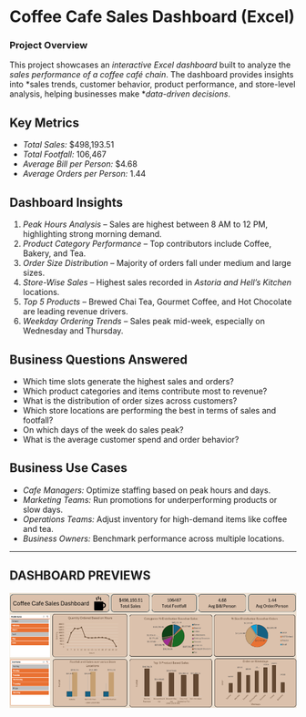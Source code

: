 # Coffee Cafe Sales Dashboard (Excel)

### Project Overview

This project showcases an *interactive Excel dashboard* built to analyze the *sales performance of a coffee café chain*.
The dashboard provides insights into *sales trends, customer behavior, product performance, and store-level analysis, helping businesses make **data-driven decisions*.

## Key Metrics

* *Total Sales:* \$498,193.51
* *Total Footfall:* 106,467
* *Average Bill per Person:* \$4.68
* *Average Orders per Person:* 1.44

## Dashboard Insights

1. *Peak Hours Analysis* – Sales are highest between 8 AM to 12 PM, highlighting strong morning demand.
2. *Product Category Performance* – Top contributors include Coffee, Bakery, and Tea.
3. *Order Size Distribution* – Majority of orders fall under medium and large sizes.
4. *Store-Wise Sales* – Highest sales recorded in *Astoria and Hell’s Kitchen* locations.
5. *Top 5 Products* – Brewed Chai Tea, Gourmet Coffee, and Hot Chocolate are leading revenue drivers.
6. *Weekday Ordering Trends* – Sales peak mid-week, especially on Wednesday and Thursday.

## Business Questions Answered

* Which time slots generate the highest sales and orders?
* Which product categories and items contribute most to revenue?
* What is the distribution of order sizes across customers?
* Which store locations are performing the best in terms of sales and footfall?
* On which days of the week do sales peak?
* What is the average customer spend and order behavior?

## Business Use Cases

* *Cafe Managers:* Optimize staffing based on peak hours and days.
* *Marketing Teams:* Run promotions for underperforming products or slow days.
* *Operations Teams:* Adjust inventory for high-demand items like coffee and tea.
* *Business Owners:* Benchmark performance across multiple locations.

---

## DASHBOARD PREVIEWS

 ![COFFECAFE](https://github.com/kaushikmanish34/COFFEE-CAFE-DASHBOARD/blob/main/Coffee%20CAFE.png)
